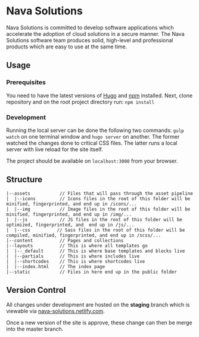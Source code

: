 # Nava Solutions
Nava Solutions is committed to develop software applications which accelerate the adoption of cloud solutions in a secure manner. The Nava Solutions software team produces solid, high-level and professional products which are easy to use at the same time.

## Usage
### Prerequisites
You need to have the latest versions of [Hugo](https://gohugo.io/getting-started/installing/) and [npm](https://docs.npmjs.com/getting-started/what-is-npm) installed.
Next, clone repository and on the root project directory run:
`npm install`

### Development
Running the local server can be done the following two commands: `gulp watch` on one terminal window and `hugo server` on another. The former watched the changes done to critical CSS files. The latter runs a local server with live reload for the site itself.

The project should be available on `localhost:3000` from your browser.

## Structure
```
|--assets           // Files that will pass through the asset pipeline
|  |--icons         // Icons files in the root of this folder will be minified, fingerprinted, and end up in /icons/...
|  |--img      	    // Image files in the root of this folder will be minified, fingerprinted, and end up in /img/...
|  |--js      	    // JS files in the root of this folder will be optimized, fingerprinted, and  end up in /js/...
|  |--css          // Sass files in the root of this folder will be compiled, minified, fingerprinted, and end up in /scss/...
|--content          // Pages and collections
|--layouts          // This is where all templates go
|  |--_default      // This is where base templates and blocks live
|  |--partials      // This is where includes live
|  |--shortcodes    // This is where shortcodes live
|  |--index.html    // The index page
|--static     	    // Files in here end up in the public folder
```

## Version Control
All changes under development are hosted on the **staging** branch which is viewable via [nava-solutions.netlify.com](http://nava-solutions.netlify.com/).

Once a new version of the site is approve, these change can then be merge into the master branch.